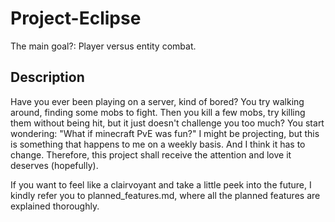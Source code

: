 # Project-Eclipse
The main goal?: Player versus entity combat.

## Description
Have you ever been playing on a server, kind of bored? You try walking around, finding some mobs to fight. Then you kill a few mobs, try killing them without being hit, but it just doesn't challenge you too much? You start wondering: "What if minecraft PvE was fun?"
I might be projecting, but this is something that happens to me on a weekly basis. And I think it has to change. Therefore, this project shall receive the attention and love it deserves (hopefully).

If you want to feel like a clairvoyant and take a little peek into the future, I kindly refer you to planned_features.md, where all the planned features are explained thoroughly.
